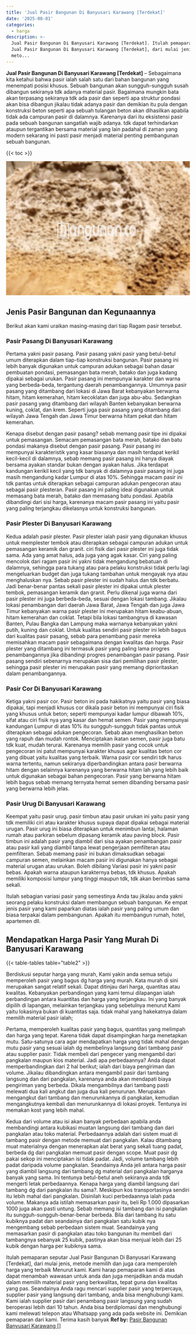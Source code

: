 ```yaml
---
title: 'Jual Pasir Bangunan Di Banyusari Karawang [Terdekat]'
date: '2025-08-01'
categories:
  - harga
description: >-
  Jual Pasir Bangunan Di Banyusari Karawang [Terdekat]. Itulah pemaparan seputar
  Jual Pasir Bangunan Di Banyusari Karawang [Terdekat], dari mulai jenis,
  meto...
---
```


**Jual Pasir Bangunan Di Banyusari Karawang \[Terdekat\]** – Sebagaimana kita ketahui bahwa pasir ialah salah satu dari bahan bangunan yang menempati posisi khusus. Sebuah bangunan akan sungguh-sungguh susah dibangun sekiranya tdk adanya material pasir. Bagaimana mungkin bata akan terpasang sekiranya tdk ada pasir dan seperti apa struktur pondasi akan bisa dibangun jikalau tidak adanya pasir dan demikian itu pula dengan konstruksi beton seperti apa sebuah tulangan beton akan dihasilkan apabila tidak ada campuran pasir di dalamnya. Karenanya dari itu eksistensi pasir pada sebuah bangunan sangatlah wajib adanya. tdk dapat terhindarkan ataupun tergantikan bersama material yang lain padahal di zaman yang modern sekarang ini pasti pasir menjadi material penting pembangunan sebuah bangunan.

{{< toc >}}

![Jual Pasir Bangunan Di Banyusari Karawang [Terdekat]](/images/jual-pasir-bangunan-41.png)

## Jenis Pasir Bangunan dan Kegunaannya

Berikut akan kami uraikan masing-masing dari tiap Ragam pasir tersebut.

### Pasir Pasang Di Banyusari Karawang

Pertama yakni pasir pasang. Pasir pasang yakni pasir yang betul-betul umum diterapkan dalam tiap-tiap konstruksi bangunan. Pasir pasang ini lebih banyak digunakan untuk campuran adukan sebagai bahan dasar pembuatan pondasi, pemasangan bata merah, batako dan juga kadang dipakai sebagai urukan. Pasir pasang ini mempunyai karakter dan warna yang berbeda-beda, tergantung daerah penambangannya. Umumnya pasir pasang yang ditambang dari lokasi di Jawa Barat kebanyakan berwarna hitam, hitam kemerahan, hitam kecoklatan dan juga abu-abu. Sedangkan pasir pasang yang ditambang dari wilayah Banten kebanyakan berwarna kuning, coklat, dan krem. Seperti juga pasir pasang yang ditambang dari wilayah Jawa Tengah dan Jawa Timur berwarna hitam pekat dan hitam kemerahan.

Kenapa disebut dengan pasir pasang? sebab memang pasir tipe ini dipakai untuk pemasangan. Semacam pemasangan bata merah, batako dan batu pondasi makanya disebut dengan pasir pasang. Pasir pasang ini mempunyai karakteristik yang kasar biasanya dan masih terdapat kerikil kecil-kecil di dalamnya, sebab memang pasir pasang ini hanya diayak bersama ayakan standar bukan dengan ayakan halus. Jika terdapat kandungan kerikil kecil yang tdk banyak di dalamnya pasir pasang ini juga masih mengandung kadar Lumpur di atas 10%. Sehingga macam pasir ini tdk pantas untuk diterapkan sebagai campuran adukan pengecoran atau sebagai pasir plesteran. Pasir pasang ini paling ideal digunakan untuk memasang bata merah, batako dan memasang batu pondasi. Apabila dibandingi dari sisi harga, karenanya macam pasir pasang ini yaitu pasir yang paling terjangkau dikelasnya untuk konstruksi bangunan.

### Pasir Plester Di Banyusari Karawang

Kedua adalah pasir plester. Pasir plester ialah pasir yang digunakan khusus untuk memplester tembok atau diterapkan sebagai campuran adukan untuk pemasangan keramik dan granit. ciri fisik dari pasir plester ini juga tidak sama. Ada yang amat halus, ada juga yang agak kasar. Ciri yang paling mencolok dari ragam pasir ini yakni tidak mengandung bebatuan di dalamnya, sehingga para tukang atau para pelaku konstruksi tidak perlu lagi mengeluarkan budget dan juga tukang tambahan untuk mengayak nya atau menghaluskan nya. Sebab pasir plester ini sudah halus dan tdk berbatu. Jadi benar-benar pantas sekali pasir plester ini dipakai untuk plester tembok, pemasangan keramik dan granit. Perlu dikenal juga warna dari pasir plester ini juga berbeda-beda, sesuai dengan lokasi tambang. Jikalau lokasi penambangan dari daerah Jawa Barat, Jawa Tengah dan juga Jawa Timur kebanyakan warna pasir plester ini merupakan hitam keabu-abuan, hitam kemerahan dan coklat. Tetapi bila lokasi tambangnya di kawasan Banten, Pulau Bangka dan Lampung maka warnanya kebanyakan yakni putih, kuning dan coklat. Untuk kualitas sendiri pasir plester ini lebih bagus dari kualitas pasir pasang, sebab para penambang pasir mereka memisahkan macam pasir sebagaimana dengan kwalitas dan harga. Pasir plester yang ditambang ini termasuk pasir yang paling lama progres penambangannya jika dibandingi progres penambangan pasir pasang. Pasir pasang sendiri sebenarnya merupakan sisa dari pemilihan pasir plester, sehingga pasir plester ini merupakan pasir yang memang diprioritaskan dalam penambangannya.

### Pasir Cor Di Banyusari Karawang

Ketiga yakni pasir cor. Pasir beton ini pada hakikatnya yaitu pasir yang biasa dipakai, tapi menjadi khusus cor dikala pasir beton ini mempunyai ciri fisik yang khusus untuk beton; seperti mempunyai kadar lumpur dibawah 10%, sifat atau ciri fisik nya yang kasar dan hemat semen. Pasir yang mempunyai kandungan Lumpur di atas 10% itu sungguh-sungguh tidak pantas untuk diterapkan sebagai adukan pengecoran. Sebab akan menghasilkan beton yang rapuh dan mudah rontok. Menciptakan ikatan semen, pasir juga batu tdk kuat, mudah terurai. Karenanya memilih pasir yang cocok untuk pengecoran ini patut mempunyai karakter khusus agar kualitas beton cor yang dibuat yaitu kualitas yang terbaik. Warna pasir cor sendiri tdk harus warna tertentu, namun sekiranya diperbandingkan antara pasir berwarna hitam dengan selainnya karenanya yang berwarna hitam lah yang lebih baik untuk digunakan sebagai bahan pengecoran. Pasir yang berwarna hitam lebih bagus sebab memang ternyata hemat semen dibanding bersama pasir yang berwarna lebih jelas.

### Pasir Urug Di Banyusari Karawang

Keempat yaitu pasir urug. pasir timbun atau pasir urukan ini yaitu pasir yang tdk memiliki ciri atau karakter khusus supaya dapat dipakai sebagai material urugan. Pasir urug ini biasa diterapkan untuk menimbun lantai, halaman rumah atau parkiran sebelum dipasang keramik atau paving block. Pasir timbun ini adalah pasir yang diambil dari sisa ayakan penambangan pasir atau pasir kali yang diambil tanpa lewat pengerjaan pemfilteran atau pemfilteran. Sebab memang pasir ini bukan dimaksudkan sebagai campuran semen, melainkan macam pasir ini digunakan hanya sebagai material urugan atau urukan. Boleh dibilang Variasi pasir ini yakni pasir bebas. Apakah warna ataupun karakternya bebas, tdk khusus. Apakah memiliki komposisi lumpur yang tinggi maupun tdk, tdk akan berimbas sama sekali.

Itulah sebagian variasi pasir yang semestinya Anda tau jikalau anda yakni seorang pelaku konstruksi dalam membangun sebuah bangunan. Ke empat jenis pasir yang kami paparkan diatas ialah pasir yang paling umum dan biasa terpakai dalam pembangunan. Apakah itu membangun rumah, hotel, apartemen dll.

## Mendapatkan Harga Pasir Yang Murah Di Banyusari Karawang

{{< table-tables table="table2" >}}

Berdiskusi seputar harga yang murah, Kami yakin anda semua setuju memperoleh pasir yang bagus dg harga yang murah. Kata murah di sini merupakan sangat relatif sekali. Dapat ditinjau dari harga, quantitas atau kwalitas. Kebanyakan perbandingan yang kami temui dilapangan ialah perbandingan antara kuantitas dan harga yang terjangkau. Ini yang banyak dipilih di lapangan, melainkan terjangkau yang sebetulnya menurut Kami yaitu lokasinya bukan di kuantitas saja. tidak mahal yang hakekatnya dalam memilih material pasir ialah;

Pertama, memperoleh kualitas pasir yang bagus, quantitas yang melimpah dan harga yang tepat. Karena tidak dapat disampingkan harga menetapkan mutu. Satu-satunya cara agar mendapatkan harga yang tidak mahal dengan mutu pasir yang sesuai ialah dg membelinya langsung dari tambang pasir atau supplier pasir. Tidak membeli dari pengecer yang mengambil dari pangkalan maupun kios material. Jadi apa perbedaannya? Anda dapat memperbandingkan dari 2 hal berikut; ialah dari biaya pengiriman dan volume. Jikalau dibandingkan antara mengambil pasir dari tambang langsung dan dari pangkalan, karenanya anda akan mendapati biaya pengiriman yang berbeda. Dikala mengambilnya dari tambang pasti melewati dua kali angkut dan juga dua kali penurunan. Merupakan mengangkut dari tambang dan menurunkannya di pangkalan, kemudian mengangkutnya kembali dan menurunkannya di lokasi proyek. Tentunya ini memakan kost yang lebih mahal.

Kedua dari volume atau isi akan banyak perbedaan apabila anda membandingi antara kubikasi muatan langsung dari tambang dan dari pangkalan atau toko material. Perbedaannya adalah dari sistem muat di tambang pasir dengan metode memuat dari pangkalan. Kalau ditambang muat materialnya dengan menerapkan alat berat yang sekali tuang padat, berbeda dg dari pangkalan memuat pasir dengan scope. Muat pasir dg pakai sekop ini menciptakan isi tidak padat. Jadi, volume tambang lebih padat daripada volume pangkalan. Seandainya Anda jeli antara harga pasir yang diambil langsung dari tambang dg material dari pangkalan harganya banyak yang sama. Ini tentunya betul-betul aneh sekiranya anda tdk mengerti letak perbedaannya. Kenapa harga yang diambil langsung dari tambang dg dari pangkalan itu sama?. Meskipun kos transportasinya sendiri itu lebih mahal dari pangkalan. Disinilah kuci perbedaannya ialah pada volume. Makanya ada istilah memasarkan pasir itu, beli Rp 1.000 dipasarkan 1000 juga akan pasti untung. Sebab memang isi tambang dan isi pangkalan itu sungguh-sungguh-benar-benar berbeda. Bila dari tambang itu satu kubiknya padat dan seandainya dari pangkalan satu kubik nya mengembang sebab perbedaan sistem muat. Seandainya yang memasarkan pasir di pangkalan atau toko bangunan itu membeli dari tambangnya sebanyak 25 kubik, pastinya akan bisa menjual lebih dari 25 kubik dengan harga per kubiknya sama.

Itulah pemaparan seputar Jual Pasir Bangunan Di Banyusari Karawang \[Terdekat\], dari mulai jenis, metode memilih dan juga cara memperoleh harga yang terbaik Menurut kami. Kami harap pemaparan kami di atas dapat menambah wawasan untuk anda dan juga menjadikan anda mudah dalam memilih material pasir yang berkwalitas, tepat guna dan kwalitas yang pas. Seandainya Anda ragu mencari supplier pasir yang terpercaya, supplier pasir yang langsung dari tambang, anda bisa menghubungi kami. Kami ialah supplier pasir dari penambang pasir langsung yang sudah beroperasi lebih dari 10 tahun. Anda bisa berdiplomasi dan menghubungi kami melewati telepon atau Whatsapp yang ada pada website ini. Demikian pemaparan dari kami. Terima kasih banyak
**Ref by:** [Pasir Bangunan Banyusari Karawang []](https://id.wikipedia.org/wiki/Pasir)
